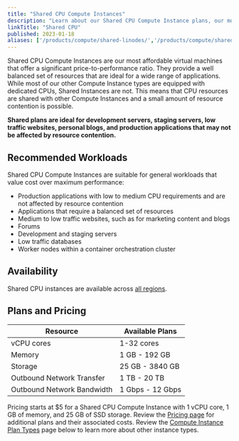 ```yaml
---
title: "Shared CPU Compute Instances"
description: "Learn about our Shared CPU Compute Instance plans, our most affordable virtual machines that offer a significant price-to-performance ratio."
linkTitle: "Shared CPU"
published: 2023-01-18
aliases: ['/products/compute/shared-linodes/','/products/compute/shared-cpu/']
---
```


Shared CPU Compute Instances are our most affordable virtual machines that offer a significant price-to-performance ratio. They provide a well balanced set of resources that are ideal for a wide range of applications. While most of our other Compute Instance types are equipped with dedicated CPUs, Shared Instances are not. This means that CPU resources are shared with other Compute Instances and a small amount of resource contention is possible.

**Shared plans are ideal for development servers, staging servers, low traffic websites, personal blogs, and production applications that may not be affected by resource contention.**

## Recommended Workloads

Shared CPU Compute Instances are suitable for general workloads that value cost over maximum performance:

- Production applications with low to medium CPU requirements and are not affected by resource contention
- Applications that require a balanced set of resources
- Medium to low traffic websites, such as for marketing content and blogs
- Forums
- Development and staging servers
- Low traffic databases
- Worker nodes within a container orchestration cluster

## Availability

Shared CPU instances are available across [all regions](https://www.linode.com/global-infrastructure/).

## Plans and Pricing

| Resource | Available Plans |
| -- | -- |
| vCPU cores | 1-32 cores |
| Memory | 1 GB - 192 GB |
| Storage | 25 GB - 3840 GB |
| Outbound Network Transfer | 1 TB - 20 TB |
| Outbound Network Bandwidth | 1 Gbps - 12 Gbps |

Pricing starts at $5 for a Shared CPU Compute Instance with 1 vCPU core, 1 GB of memory, and 25 GB of SSD storage. Review the [Pricing page](https://www.linode.com/pricing/#row--compute) for additional plans and their associated costs. Review the [Compute Instance Plan Types](/docs/products/compute/compute-instances/plans/) page below to learn more about other instance types.